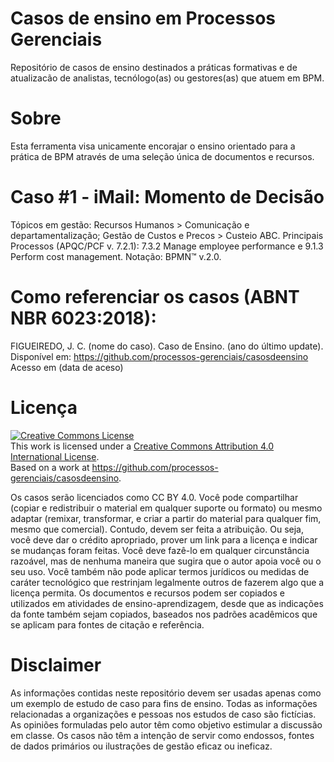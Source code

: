 # Casos de ensino em Processos Gerenciais

Repositório de casos de ensino destinados a práticas formativas e de atualizacão de analistas, tecnólogo(as) ou gestores(as) que atuem em BPM.

# Sobre

Esta ferramenta visa unicamente encorajar o ensino orientado para a prática de BPM através de uma seleção única de documentos e recursos. 

# Caso #1 - iMail: Momento de Decisão
Tópicos em gestão: Recursos Humanos > Comunicação e departamentalização; Gestão de Custos e Precos > Custeio ABC.
Principais Processos (APQC/PCF v. 7.2.1): 7.3.2	Manage employee performance e 9.1.3	Perform cost management.
Notação: BPMN™ v.2.0.

# Como referenciar os casos (ABNT NBR 6023:2018):

FIGUEIREDO, J. C. (nome do caso). Caso de Ensino. (ano do último update). Disponível em: https://github.com/processos-gerenciais/casosdeensino Acesso em (data de aceso)

# Licença

<a rel="license" href="http://creativecommons.org/licenses/by/4.0/"><img alt="Creative Commons License" style="border-width:0" src="https://i.creativecommons.org/l/by/4.0/88x31.png" /></a><br />This work is licensed under a <a rel="license" href="http://creativecommons.org/licenses/by/4.0/">Creative Commons Attribution 4.0 International License</a>.<br />Based on a work at <a xmlns:dct="http://purl.org/dc/terms/" href="https://github.com/processos-gerenciais/casosdeensino" rel="dct:source">https://github.com/processos-gerenciais/casosdeensino</a>.

Os casos serão licenciados como CC BY 4.0. Você pode compartilhar (copiar e redistribuir o material em qualquer suporte ou formato) ou mesmo adaptar (remixar, transformar, e criar a partir do material para qualquer fim, mesmo que comercial). Contudo, devem ser feita a atribuição. Ou seja, você deve dar o crédito apropriado, prover um link para a licença e indicar se mudanças foram feitas. Você deve fazê-lo em qualquer circunstância razoável, mas de nenhuma maneira que sugira que o autor apoia você ou o seu uso. Você também não pode aplicar termos jurídicos ou medidas de caráter tecnológico que restrinjam legalmente outros de fazerem algo que a licença permita. Os documentos e recursos podem ser copiados e utilizados em atividades de ensino-aprendizagem, desde que as indicações da fonte também sejam copiados, baseados nos padrões acadêmicos que se aplicam para fontes de citação e referência.

# Disclaimer

As informações contidas neste repositório devem ser usadas apenas como um exemplo de estudo de caso para fins de ensino. Todas as informações relacionadas a organizações e pessoas nos estudos de caso são fictícias. As opiniões formuladas pelo autor têm como objetivo estimular a discussão em classe. Os casos não têm a intenção de servir como endossos, fontes de dados primários ou ilustrações de gestão eficaz ou ineficaz.
